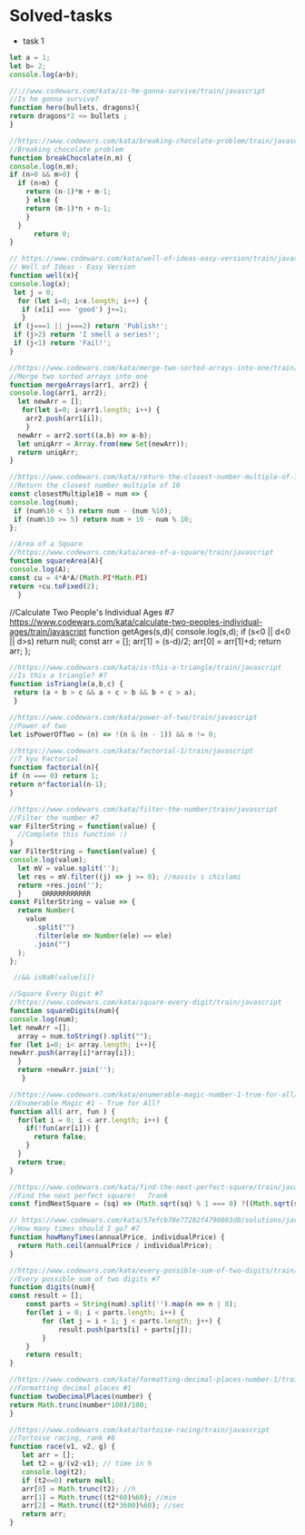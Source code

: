 # Solved-tasks
* task 1
```javascript
let a = 1;
let b= 2;
console.log(a+b);
```
```javascript
//://www.codewars.com/kata/is-he-gonna-survive/train/javascript
//Is he gonna survive?
function hero(bullets, dragons){
return dragons*2 <= bullets ;
}
```
```javascript
//https://www.codewars.com/kata/breaking-chocolate-problem/train/javascript
//Breaking chocolate problem
function breakChocolate(n,m) {
console.log(n,m);
if (n>0 && m>0) {
  if (n>m) {
    return (n-1)*m + m-1;
    } else {
    return (m-1)*n + n-1;
    }
  }
      return 0;
}
```
```javascript
// https://www.codewars.com/kata/well-of-ideas-easy-version/train/javascript
// Well of Ideas - Easy Version
function well(x){
console.log(x);
 let j = 0;
  for (let i=0; i<x.length; i++) {
   if (x[i] === 'good') j+=1;
   }
 if (j===1 || j===2) return 'Publish!';
 if (j>2) return 'I smell a series!';
 if (j<1) return 'Fail!';
}
```
```javascript
//https://www.codewars.com/kata/merge-two-sorted-arrays-into-one/train/javascript
//Merge two sorted arrays into one
function mergeArrays(arr1, arr2) {
console.log(arr1, arr2);
  let newArr = [];
   for(let i=0; i<arr1.length; i++) {
    arr2.push(arr1[i]);
    }
  newArr = arr2.sort((a,b) => a-b);
  let uniqArr = Array.from(new Set(newArr));
  return uniqArr;
}
```

```javascript
//https://www.codewars.com/kata/return-the-closest-number-multiple-of-10/train/javascript
//Return the closest number multiple of 10
const closestMultiple10 = num => {
console.log(num);
 if (num%10 < 5) return num - (num %10);
 if (num%10 >= 5) return num + 10 - num % 10;
};
```

```javascript
//Area of a Square
//https://www.codewars.com/kata/area-of-a-square/train/javascript
function squareArea(A){
console.log(A);
const cu = 4*A*A/(Math.PI*Math.PI)
return +cu.toFixed(2);
  }
```
//Calculate Two People's Individual Ages #7
https://www.codewars.com/kata/calculate-two-peoples-individual-ages/train/javascript
function getAges(s,d){
console.log(s,d);
if (s<0 || d<0 || d>s) return null;
const arr = [];
arr[1] = (s-d)/2;
arr[0] = arr[1]+d;
return arr;
};
```javascript
//https://www.codewars.com/kata/is-this-a-triangle/train/javascript
//Is this a triangle? #7
function isTriangle(a,b,c) {
 return (a + b > c && a + c > b && b + c > a);
 }
```

```javascript
//https://www.codewars.com/kata/power-of-two/train/javascript
//Power of two
let isPowerOfTwo = (n) => !(n & (n - 1)) && n != 0;
```

```javascript
//https://www.codewars.com/kata/factorial-1/train/javascript
//7 kyu Factorial
function factorial(n){
if (n === 0) return 1;
return n*factorial(n-1);
}
```

```javascript
//https://www.codewars.com/kata/filter-the-number/train/javascript
//Filter the number #7
var FilterString = function(value) {
  //Complete this function :)
}
var FilterString = function(value) {
console.log(value);
  let mV = value.split('');
  let res = mV.filter((j) => j >= 0); //massiv s chislami
  return +res.join('');
  }     ORRRRRRRRRRR
const FilterString = value => {
  return Number(
    value
      .split("")
      .filter(ele => Number(ele) == ele)
      .join("")
  );
};

 //&& isNaN(value[i])

```

```javascript
//Square Every Digit #7
//https://www.codewars.com/kata/square-every-digit/train/javascript
function squareDigits(num){
console.log(num);
let newArr =[];
  array = num.toString().split("");
for (let i=0; i< array.length; i++){
newArr.push(array[i]*array[i]);
  }
  return +newArr.join('');
   }

```

```javascript
//https://www.codewars.com/kata/enumerable-magic-number-1-true-for-all/train/javascript
//Enumerable Magic #1 - True for All?
function all( arr, fun ) {
  for(let i = 0; i < arr.length; i++) {
    if(!fun(arr[i])) {
      return false;
    }
  }
  return true;
}
```

```javascript
//https://www.codewars.com/kata/find-the-next-perfect-square/train/javascript
//Find the next perfect square!   7rank
const findNextSquare = (sq) => (Math.sqrt(sq) % 1 === 0) ?((Math.sqrt(sq)+1)*(Math.sqrt(sq)+1)) : -1;
```
```javascript
// https://www.codewars.com/kata/57efcb78e77282f4790003d8/solutions/javascript
//How many times should I go? #7
function howManyTimes(annualPrice, individualPrice) {
  return Math.ceil(annualPrice / individualPrice);
}
```

```javascript
//https://www.codewars.com/kata/every-possible-sum-of-two-digits/train/javascript
//Every possible sum of two digits #7
function digits(num){
const result = [];
    const parts = String(num).split('').map(n => n | 0);
    for(let i = 0; i < parts.length; i++) {
        for (let j = i + 1; j < parts.length; j++) {
            result.push(parts[i] + parts[j]);
        }
    }
    return result;
}
```

```javascript
//https://www.codewars.com/kata/formatting-decimal-places-number-1/train/javascript
//Formatting decimal places #1
function twoDecimalPlaces(number) {
return Math.trunc(number*100)/100;
}
```

```javascript
//https://www.codewars.com/kata/tortoise-racing/train/javascript
//Tortoise racing, rank #6
function race(v1, v2, g) {
   let arr = [];
   let t2 = g/(v2-v1); // time in h
   console.log(t2);
   if (t2<=0) return null;
   arr[0] = Math.trunc(t2); //h            
   arr[1] = Math.trunc((t2*60)%60); //min       
   arr[2] = Math.trunc((t2*3600)%60); //sec
   return arr;
}
```

```javascript
```

```javascript
```

```javascript
```

```javascript
```

```javascript
```

```javascript
```

```javascript
```

```javascript
```

```javascript
```